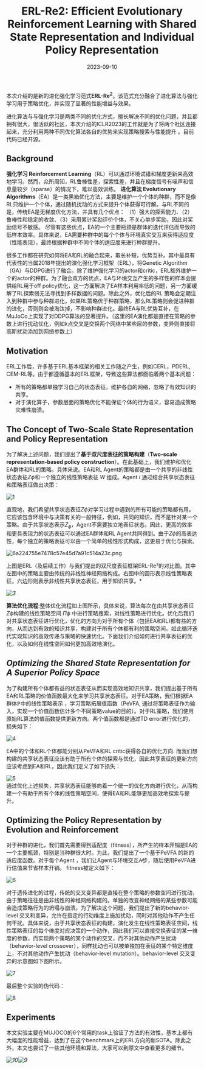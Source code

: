 ﻿---
layout: post
title: "ERL-Re2: Efficient Evolutionary Reinforcement Learning with Shared State Representation and Individual Policy Representation"
date: 2023-09-10
auth: "Pengyi Li"
internal: true
contain_poster: true
poster: /assets/image/index/re2.png 
excerpt: "Deep Reinforcement Learning (Deep RL) and Evolutionary Algorithms (EA) are two major paradigms of policy optimization with distinct learning principles, i.e., gradient-based v.s. gradient-free. An appealing research direction is integrating Deep RL and EA to devise new methods by fusing their complementary advantages. However, existing works on combining Deep RL and EA have two common drawbacks: 1) the RL agent and EA agents learn their policies individually, neglecting efficient sharing of useful common knowledge; 2) parameter-level policy optimization guarantees no semantic level of behavior evolution for the EA side. In this paper, we propose Evolutionary Reinforcement Learning with Two-scale State Representation and Policy Representation (ERL-Re^2), a novel solution to the aforementioned two drawbacks. The key idea of ERL-Re^2 is two-scale representation: all EA and RL policies share the same nonlinear state representation while maintaining individual} linear policy representations. The state representation conveys expressive common features of the environment learned by all the agents collectively; the linear policy representation provides a favorable space for efficient policy optimization, where novel behavior-level crossover and mutation operations can be performed. Moreover, the linear policy representation allows convenient generalization of policy fitness with the help of the Policy-extended Value Function Approximator (PeVFA), further improving the sample efficiency of fitness estimation. The experiments on a range of continuous control tasks show that ERL-Re^2 consistently outperforms advanced baselines and achieves the State Of The Art (SOTA). "
links:
  - name: PDF
    icon: picture_as_pdf
    link: https://arxiv.org/abs/2210.17375
  - name: Code
    icon: github
    link: https://github.com/yeshenpy/ERL-Re2
---

本次介绍的是新的进化强化学习范式**ERL-Re$^2$**。该范式充分融合了进化算法与强化学习用于策略优化，并实现了显著的性能增益与效果。

进化算法与与强化学习是两类不同的优化方式，擅长解决不同的优化问题，并且都拥有很大，很活跃的社区，本次介绍的ICLR2023的工作就是为了将两个社区连接起来，充分利用两种不同优化算法各自的优势来实现策略搜索与性能提升 。目前代码已经开源。

## Background

**强化学习 Reinforcement Learning**（RL）可以通过环境试错和梯度更新来高效地学习。然而，众所周知，RL鲁棒性差，探索性差，并且在梯度信号有噪声和信息量较少（sparse）的情况下，难以高效训练。
**进化算法 Evolutionary Algorithms**（EA）是一类黑箱优化方法，主要是维护一个个体的种群，而不是像RL只维护一个个体，通过随机扰动的方式来提升个体获得可行解。与RL不同的是，传统EA是无梯度优化方法，并具有几个优点：
（1）强大的探索能力、（2）鲁棒性和稳定的收敛、（3）采用累计奖励评价个体，不关心单步奖励，因此对奖励信号不敏感。
尽管有这些优点，EA的一个主要瓶颈是群体的迭代评估而导致的低样本效率。具体来说，EA需要种群中的每个个体与环境真实交互来获得适应度（性能表现），最终根据种群中不同个体的适应度来进行种群提升。

很多工作都在研究如何将EA和RL的融合起来，取长补短，优势互补。其中最具有代表性的当属2018年提出的演化强化学习框架（ERL），将Genetic Algorithm（GA）与DDPG进行了融合。除了维护强化学习的actor和critic，ERL额外维护一个的actor的种群。为了融合双方的优点，EA与环境交互产生的多样性的样本会提供给RL用于off policy优化，这一方面解决了EA样本利用率低的问题，另一方面缓解了RL探索弱无法寻找到多样数据的问题。除此之外，优化后的RL 策略会定期注入到种群中参与种群进化，如果RL策略优于种群策略，那么RL策略则会促进种群的进化，否则则会被淘汰掉，不影响种群进化。最终EA与RL优势互补，在MuJoCo上实现了对DDPG算法的显著提升。（这里的EA演化都是直接在策略的参数上进行扰动优化，例如k点交叉是交换两个网络中某些层的参数，变异则直接将高斯扰动添加到网络参数上）

## Motivation

ERL工作后，许多基于ERL基本框架的相关工作随之产生，例如CERL，PDERL, CEM-RL等。由于都遵循基本的ERL框架，导致这些算法都面临着两个基本问题：

* 所有的策略都单独学习自己的状态表征，维护各自的网络，忽略了有效知识的共享。
* 对于演化算子，参数层面的策略优化不能保证个体的行为语义，容易造成策略灾难性崩溃。


## The Concept of Two-Scale State Representation and Policy Representation
为了解决上述问题，我们提出了**基于双尺度表征的策略构建**（**Two-scale representation-based policy construction**）。在此基础上，我们维护和优化EA群体和RL的策略。具体来说。EA和RL Agent的策略都是由一个共享的非线性状态表征$Z{\phi}$和一个独立的线性策略表征 $W$ 组成。Agent $i$ 通过结合共享状态表征和策略表征做出决策：

![1](/assets/image/research/Re2/1.png)  

直观地，我们希望共享状态表征$Z{\phi}$对学习过程中遇到的所有可能的策略都有用。它应该包含环境中与决策有关的一般特征，例如，共同的知识，而不是针对某一个策略。由于共享状态表示$Z_{\phi}$，Agent不需要独立地表征状态。因此，更高的效率和更具表现力的状态表征可以通过EA群体和RL Agent共同得到。由于$Z{\phi}$的高表达性，每个独立的策略表征可以由一个简单的线性形式构成，这更易于优化与探索。

![6a224755e7478c57e45d7a91c514a23c.png](/assets/image/research/Re2/2.png)  

上图是ERL（及后续工作）与我们提出的双尺度表征框架ERL-Re²的对比图。其中左图中的策略主要由传统的非线性神经网络构成。右图中的圆形表示线性策略表征，六边形则表示非线性共享状态表征，用于知识共享。*  

*![3](/assets/image/research/Re2/3.png)*  

**算法优化流程**:整体优化流程如上图所示，具体来说，算法每次在由共享状态表征$Z{\phi}$构建的线性策略空间 $\Pi{\phi}$ 中进行策略搜索，对线性策略进行优化。优化后我们对共享状态表征进行优化，优化的方向为对于所有个体（包括EA和RL)都有益的方向，从而达到有效的知识共享，构建对于所有个体都有利的策略空间。如此循环迭代实现知识的高效传递与策略的快速优化。下面我们介绍如何进行共享表征的优化，以及如何在线性空间如何更加高效地演化。

## *Optimizing the Shared State Representation for A Superior Policy Space*  
为了构建所有个体都有益的状态表征从而实现高效地知识共享，我们提出基于所有EA和RL策略的价值函数最大化来学习共享状态表征。对于EA策略，我们根据EA群体ℙ中的线性策略表示 ，学习策略拓展值函数（PeVFA, 通过将策略表征作为输入，实现一个价值函数估计多个不同策略value的目的）。对于RL策略，我们使用原始RL算法的值函数提供更新方向。两个值函数都是通过TD error进行优化的，损失如下：

![4](/assets/image/research/Re2/4.png)  

EA中的个体和RL个体都能分别从PeVFA和RL critic获得各自的优化方向. 而我们想构建的共享状态表征应该有助于所有个体的探索与优化，因此共享表征的更新方向应该考虑到EA和RL，因此我们定义了如下损失：

![5](/assets/image/research/Re2/5.png)  
通过优化上述损失，共享状态表征能够向着一个统一的优化方向进行优化，从而构建一个有助于所有个体的线性策略空间，使得EA和RL能够更加高效地探索与提升。

## Optimizing the Policy Representation by Evolution and Reinforcement 
对于种群的进化，我们首先需要得到适配度（fitness），所产生的样本开销是EA的一个主要瓶颈，特别是当种群很大时。为此，我们提出了一个基于PeVFA 的新的适应度函数。对于每个Agent ，我们让Agent与环境交互$𝐻$步，随后使用PeVFA进行估值来节省样本开销。 fitness被定义如下：  

![6](/assets/image/research/Re2/6.png)  

对于遗传进化的过程，传统的交叉变异都是直接在整个策略的参数空间进行扰动，由于策略往往是由非线性的神经网络构建的。单独的改变神经网络的某些参数可能会造成策略行为的坍塌与崩溃。为了解决这个问题，我们提出了新的behavior-level 交叉和变异，允许在指定的行动维度上施加扰动，同时对其他动作不产生任何干扰。具体来说，由于共享状态表征的构建，演化发生在线性策略表征空间，线性策略表征的每个维度对应决策的一个动作，因此我们可以直接交换表征的某一维度的参数，而实现两个策略的某个动作的交叉，而不对其他动作产生扰动（behavior-level crossover），同样扰动也可以被单独加在表征的某个特定维度上，不对其他动作产生扰动（behavior-level mutation）。behavior-level 交叉变异的示意图如下图所示。

![7](/assets/image/research/Re2/7.png)

最后整个实验的伪代码：

![8](/assets/image/research/Re2/8.png)

## Experiments
本文实验主要在MUJOCO的6个常用的task上验证了方法的有效性，基本上都有大幅度的性能增益，达到了在这个benchmark上的ERL方向的新SOTA。除此之外，本文也尝试了一些其他环境和算法，大家可以到原文中查看更多的细节。

*![10](/assets/image/research/Re2/10.png)![9](/assets/image/research/Re2/9.png)*

